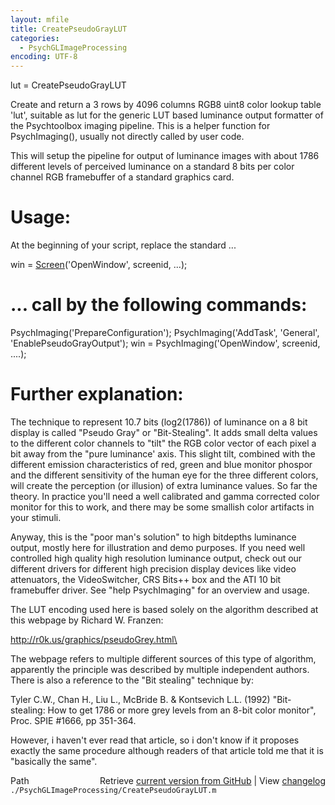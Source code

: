 ```yaml
---
layout: mfile
title: CreatePseudoGrayLUT
categories:
  - PsychGLImageProcessing
encoding: UTF-8
---
```


lut = CreatePseudoGrayLUT

Create and return a 3 rows by 4096 columns RGB8 uint8 color lookup table
'lut', suitable as lut for the generic LUT based luminance output
formatter of the Psychtoolbox imaging pipeline. This is a helper function
for PsychImaging\(\), usually not directly called by user code.

This will setup the pipeline for output of luminance images with about
1786 different levels of perceived luminance on a standard 8 bits per
color channel RGB framebuffer of a standard graphics card.

# Usage:

At the beginning of your script, replace the standard ...

win = [Screen](/docs/Screen)\('OpenWindow', screenid, ...\);

# ... call by the following commands:

PsychImaging\('PrepareConfiguration'\);
PsychImaging\('AddTask', 'General', 'EnablePseudoGrayOutput'\);
win = PsychImaging\('OpenWindow', screenid, ....\);


# Further explanation:

The technique to represent 10.7 bits \(log2\(1786\)\) of luminance on a 8 bit
display is called "Pseudo Gray" or "Bit-Stealing". It adds small delta
values to the different color channels to "tilt" the RGB color vector of
each pixel a bit away from the "pure luminance' axis. This slight tilt,
combined with the different emission characteristics of red, green and
blue monitor phospor and the different sensitivity of the human eye for the
three different colors, will create the perception \(or illusion\) of extra
luminance values. So far the theory. In practice you'll need a well
calibrated and gamma corrected color monitor for this to work, and there
may be some smallish color artifacts in your stimuli.

Anyway, this is the "poor man's solution" to high bitdepths luminance
output, mostly here for illustration and demo purposes. If you need well
controlled high quality high resolution luminance output, check out our
different drivers for different high precision display devices like video
attenuators, the VideoSwitcher, CRS Bits++ box and the ATI 10 bit
framebuffer driver. See "help PsychImaging" for an overview and usage.

The LUT encoding used here is based solely on the algorithm described at
this webpage by Richard W. Franzen:

<http://r0k.us/graphics/pseudoGrey.html\>

The webpage refers to multiple different sources of this type of
algorithm, apparently the principle was described by multiple independent
authors. There is also a reference to the "Bit stealing" technique by:

Tyler C.W., Chan H., Liu L., McBride B. & Kontsevich L.L. \(1992\)
"Bit-stealing: How to get 1786 or more grey levels from an 8-bit color
monitor", Proc. SPIE \#1666, pp 351-364.

However, i haven't ever read that article, so i don't know if it proposes
exactly the same procedure although readers of that article told me that
it is "basically the same".



<div class="code_header" style="text-align:right;">
  <span style="float:left;">Path&nbsp;&nbsp;</span> <span class="counter">Retrieve <a href=
  "https://raw.github.com/Psychtoolbox-3/Psychtoolbox-3/beta/./PsychGLImageProcessing/CreatePseudoGrayLUT.m">current version from GitHub</a> | View <a href=
  "https://github.com/Psychtoolbox-3/Psychtoolbox-3/commits/beta/./PsychGLImageProcessing/CreatePseudoGrayLUT.m">changelog</a></span>
</div>
<div class="code">
  <code>./PsychGLImageProcessing/CreatePseudoGrayLUT.m</code>
</div>
